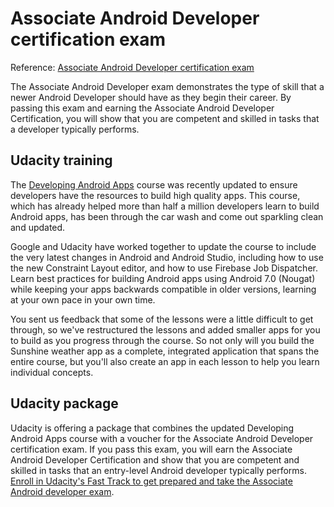 # Associate Android Developer certification exam
Reference: [Associate Android Developer certification exam](https://developers.google.com/training/certification/)

The Associate Android Developer exam demonstrates the type of skill that a newer Android Developer should have as they begin their career. By passing this exam and earning the Associate Android Developer Certification, you will show that you are competent and skilled in tasks that a developer typically performs.

## Udacity training
The [Developing Android Apps](https://www.udacity.com/course/ud851) course was recently updated to ensure developers have the resources to build high quality apps. This course, which has already helped more than half a million developers learn to build Android apps, has been through the car wash and come out sparkling clean and updated.

Google and Udacity have worked together to update the course to include the very latest changes in Android and Android Studio, including how to use the new Constraint Layout editor, and how to use Firebase Job Dispatcher. Learn best practices for building Android apps using Android 7.0 (Nougat) while keeping your apps backwards compatible in older versions, learning at your own pace in your own time.

You sent us feedback that some of the lessons were a little difficult to get through, so we've restructured the lessons and added smaller apps for you to build as you progress through the course. So not only will you build the Sunshine weather app as a complete, integrated application that spans the entire course, but you'll also create an app in each lesson to help you learn individual concepts.

## Udacity package
Udacity is offering a package that combines the updated Developing Android Apps course with a voucher for the Associate Android Developer certification exam. If you pass this exam, you will earn the Associate Android Developer Certification and show that you are competent and skilled in tasks that an entry-level Android developer typically performs. [Enroll in Udacity's Fast Track to get prepared and take the Associate Android developer exam](https://www.udacity.com/course/nd818).